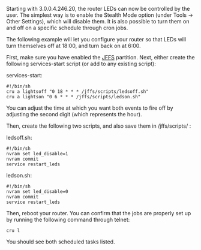 Starting with 3.0.0.4.246.20, the router LEDs can now be controlled by the user.  The simplest way is to enable the Stealth Mode option (under Tools -> Other Settings), which will disable them.  It is also possible to turn them on and off on a specific schedule through cron jobs.

The following example will let you configure your router so that LEDs will turn themselves off at 18:00, and turn back on at 6:00.

First, make sure you have enabled the [JFFS](https://github.com/RMerl/asuswrt-merlin/wiki/JFFS) partition.  Next, either create the following services-start script (or add to any existing script):

services-start:
```
#!/bin/sh
cru a lightsoff "0 18 * * * /jffs/scripts/ledsoff.sh"
cru a lightson "0 6 * * * /jffs/scripts/ledson.sh"
```
You can adjust the time at which you want both events to fire off by adjusting the second digit (which represents the hour).

Then, create the following two scripts, and also save them in /jffs/scripts/ :

ledsoff.sh:
```
#!/bin/sh
nvram set led_disable=1
nvram commit
service restart_leds
```

ledson.sh:
```
#!/bin/sh
nvram set led_disable=0
nvram commit
service restart_leds
```

Then, reboot your router.  You can confirm that the jobs are properly set up by running the following command through telnet:

```
cru l
```

You should see both scheduled tasks listed.

